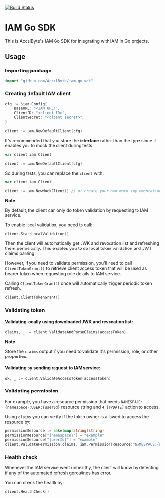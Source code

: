 [![Build Status](https://travis-ci.com/AccelByte/iam-go-sdk.svg?branch=master)](https://travis-ci.com/AccelByte/iam-go-sdk)

# IAM Go SDK

This is AccelByte's IAM Go SDK for integrating with IAM in Go projects.

## Usage

### Importing package

```go
import "github.com/AccelByte/iam-go-sdk"
```

### Creating default IAM client

```go
cfg := &iam.Config{
    BaseURL: "<IAM URL>",
    ClientID: "<client ID>",
    ClientSecret: "<client secret>",
}

client := iam.NewDefaultClient(cfg)
```

It's recommended that you store the **interface** rather than the type since it enables you to mock the client during tests.

```go
var client iam.Client

client := iam.NewDefaultClient(cfg)
```

So during tests, you can replace the `client` with:

```go
var client iam.Client

client := iam.NewMockClient() // or create your own mock implementation that suits your test case
```

**Note**

By default, the client can only do token validation by requesting to IAM service.

To enable local validation, you need to call:

```go
client.StartLocalValidation()
```

Then the client will automatically get JWK and revocation list and refreshing them periodically.
This enables you to do local token validation and JWT claims parsing.

However, if you need to validate permission, you'll need to call `ClientTokenGrant()` to retrieve client access token that will be used as bearer token when requesting role details to IAM service.

Calling `ClientTokenGrant()` once will automatically trigger periodic token refresh.

```go
client.ClientTokenGrant()
```

### Validating token

#### Validating locally using downloaded JWK and revocation list:

```go
claims, _ := client.ValidateAndParseClaims(accessToken)
```

**Note**

Store the `claims` output if you need to validate it's permission, role, or other properties.

#### Validating by sending request to IAM service:

```go
ok, _ := client.ValidateAccessToken(accessToken)
```

### Validating permission

For example, you have a resource permission that needs `NAMESPACE:{namespace}:USER:{userId}` resource string and `4 [UPDATE]` action to access.

Using `claims` you can verify if the token owner is allowed to access the resource by:

```go
permissionResource := make(map[string]string)
permissionResource["{namespace}"] = "example"
permissionResource["{userId}"] = "example"
client.ValidatePermission(claims, iam.Permission{Resource:"NAMESPACE:{namespace}:USER:{userId}", Action:4}, permissionResource)
```

### Health check

Whenever the IAM service went unhealthy, the client will know by detecting if any of the automated refresh goroutines has error.

You can check the health by:

```go
client.HealthCheck()
```
